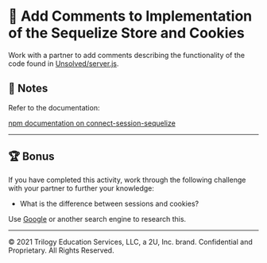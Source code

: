 # 📐 Add Comments to Implementation of the Sequelize Store and Cookies

Work with a partner to add comments describing the functionality of the code found in [Unsolved/server.js](./Unsolved/server.js).

## 📝 Notes

Refer to the documentation: 

[npm documentation on connect-session-sequelize](https://www.npmjs.com/package/connect-session-sequelize)

---

## 🏆 Bonus

If you have completed this activity, work through the following challenge with your partner to further your knowledge:

* What is the difference between sessions and cookies?

Use [Google](https://www.google.com) or another search engine to research this.


---

© 2021 Trilogy Education Services, LLC, a 2U, Inc. brand. Confidential and Proprietary. All Rights Reserved.
